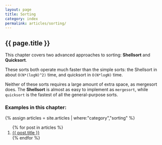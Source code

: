 ```yaml
---
layout: page
title: Sorting
category: index
permalink: articles/sorting/
---
```

    
## {{ page.title }}

This chapter covers two advanced approaches to sorting: **Shellsort** and **Quicksort**.

These sorts both operate much faster than the simple sorts: the Shellsort in about `O(N*(logN)^2)` time, and quicksort in `O(N*logN)` time.

Neither of these sorts requires a large amount of extra
space, as mergesort does.
The **Shellsort** is almost as easy to
implement as `mergesort`, while `quicksort` is the fastest of all
the general-purpose sorts.

### Examples in this chapter:

{% assign articles = site.articles | where:"category","sorting" %}
<ol>
    {% for post in articles %}
      <li><a href="{{ post.url }}">{{ post.title }}</a></li>
    {% endfor %}
</ol>